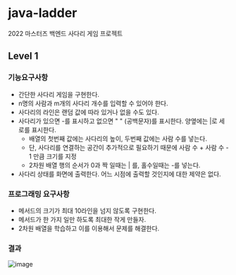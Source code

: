# java-ladder
2022 마스터즈 백엔드 사다리 게임 프로젝트

## Level 1

### 기능요구사항

- 간단한 사다리 게임을 구현한다.
- n명의 사람과 m개의 사다리 개수를 입력할 수 있어야 한다.
- 사다리의 라인은 랜덤 값에 따라 있거나 없을 수도 있다.
- 사다리가 있으면 -를 표시하고 없으면 " " (공백문자)를 표시한다. 양옆에는 |로 세로를 표시한다.
  - 배열의 첫번째 값에는 사다리의 높이, 두번째 값에는 사람 수를 넣는다.
  - 단, 사다리를 연결하는 공간이 추가적으로 필요하기 때문에 사람 수 + 사람 수 - 1 만큼 크기를 지정
  - 2차원 배열 행의 순서가 0과 짝 일때는 | 를, 홀수일때는 -를 넣는다.
- 사다리 상태를 화면에 출력한다. 어느 시점에 출력할 것인지에 대한 제약은 없다.

### 프로그래밍 요구사항

- 메서드의 크기가 최대 10라인을 넘지 않도록 구현한다.
- 메서드가 한 가지 일만 하도록 최대한 작게 만들자.
- 2차원 배열을 학습하고 이를 이용해서 문제를 해결한다.

### 결과

![image](https://user-images.githubusercontent.com/78679084/153859968-11ae6bdd-bb8e-4070-9147-0e8d806422bf.png)
